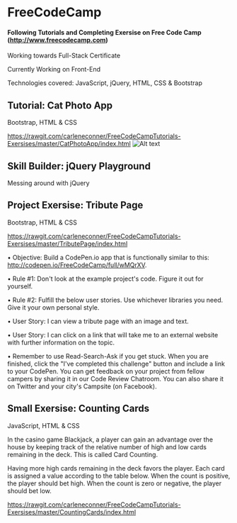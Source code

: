 # FreeCodeCamp
#### Following Tutorials and Completing Exersise on Free Code Camp (http://www.freecodecamp.com)

Working towards Full-Stack Certificate

Currently Working on Front-End

Technologies covered: JavaScript, jQuery, HTML, CSS & Bootstrap

## Tutorial: Cat Photo App
Bootstrap, HTML & CSS

https://rawgit.com/carleneconner/FreeCodeCampTutorials-Exersises/master/CatPhotoApp/index.html
![Alt text](http://i.imgur.com/jOc1JF1.png?raw=true "Optional Title")

## Skill Builder: jQuery Playground

Messing around with jQuery

## Project Exersise: Tribute Page

Bootstrap, HTML & CSS

https://rawgit.com/carleneconner/FreeCodeCampTutorials-Exersises/master/TributePage/index.html

•	Objective: Build a CodePen.io app that is functionally similar to this: http://codepen.io/FreeCodeCamp/full/wMQrXV. 

•	Rule #1: Don't look at the example project's code. Figure it out for yourself. 

•	Rule #2: Fulfill the below user stories. Use whichever libraries you need. Give it your own personal style. 

•	User Story: I can view a tribute page with an image and text. 

•	User Story: I can click on a link that will take me to an external website with further information on the topic. 

•	Remember to use Read-Search-Ask if you get stuck. When you are finished, click the "I've completed this challenge" 
button and include a link to your CodePen. You can get feedback on your project from fellow campers by sharing it in 
our Code Review Chatroom. You can also share it on Twitter and your city's Campsite (on Facebook).

## Small Exersise: Counting Cards

JavaScript, HTML & CSS

In the casino game Blackjack, a player can gain an advantage over the house by keeping track of the relative 
number of high and low cards remaining in the deck. This is called Card Counting.

Having more high cards remaining in the deck favors the player. Each card is assigned a value according to the 
table below. When the count is positive, the player should bet high. When the count is zero or negative, the 
player should bet low. 

https://rawgit.com/carleneconner/FreeCodeCampTutorials-Exersises/master/CountingCards/index.html
